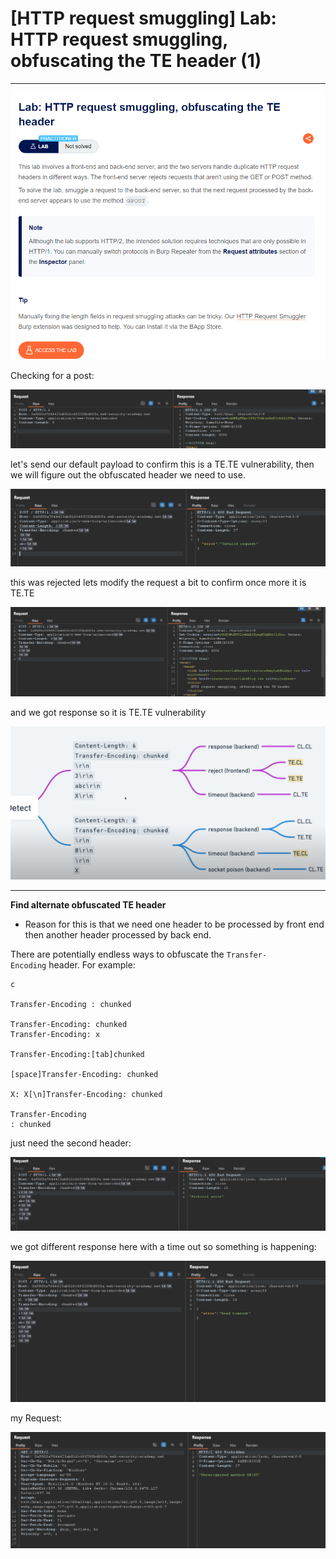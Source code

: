 # [HTTP request smuggling] Lab: HTTP request smuggling, obfuscating the TE header (1)

---

![Untitled](%5BHTTP%20request%20smuggling%5D%20Lab%20HTTP%20request%20smugglin%2011e9ae79c02843b8bab2c7ff9f3ab43b/Untitled.png)

Checking for a post: 

![Untitled](%5BHTTP%20request%20smuggling%5D%20Lab%20HTTP%20request%20smugglin%2011e9ae79c02843b8bab2c7ff9f3ab43b/Untitled%201.png)

let's send our default payload to confirm this is a TE.TE vulnerability, then we will figure out the obfuscated header we need to use. 

![Untitled](%5BHTTP%20request%20smuggling%5D%20Lab%20HTTP%20request%20smugglin%2011e9ae79c02843b8bab2c7ff9f3ab43b/Untitled%202.png)

this was rejected lets modify the request a bit to confirm once more it is TE.TE

![Untitled](%5BHTTP%20request%20smuggling%5D%20Lab%20HTTP%20request%20smugglin%2011e9ae79c02843b8bab2c7ff9f3ab43b/Untitled%203.png)

and we got response so it is TE.TE vulnerability 

![Untitled](%5BHTTP%20request%20smuggling%5D%20Lab%20HTTP%20request%20smugglin%2011e9ae79c02843b8bab2c7ff9f3ab43b/Untitled%204.png)

---

**Find alternate obfuscated TE header**

- Reason for this is that we need one header to be processed by front end then another header processed by back end.

There are potentially endless ways to obfuscate the `Transfer-Encoding` header. For example:

```
c

Transfer-Encoding : chunked

Transfer-Encoding: chunked
Transfer-Encoding: x

Transfer-Encoding:[tab]chunked

[space]Transfer-Encoding: chunked

X: X[\n]Transfer-Encoding: chunked

Transfer-Encoding
: chunked
```

just need the second header: 

![Untitled](%5BHTTP%20request%20smuggling%5D%20Lab%20HTTP%20request%20smugglin%2011e9ae79c02843b8bab2c7ff9f3ab43b/Untitled%205.png)

we got different response here with a time out so something is happening: 

![Untitled](%5BHTTP%20request%20smuggling%5D%20Lab%20HTTP%20request%20smugglin%2011e9ae79c02843b8bab2c7ff9f3ab43b/Untitled%206.png)

my Request: 

![Untitled](%5BHTTP%20request%20smuggling%5D%20Lab%20HTTP%20request%20smugglin%2011e9ae79c02843b8bab2c7ff9f3ab43b/Untitled%207.png)
